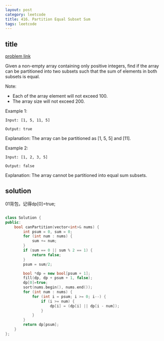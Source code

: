 ```yaml
---
layout: post
category: leetcode
title: 416. Partition Equal Subset Sum
tags: leetcode
---
```


## title
[problem link](https://leetcode.com/problems/partition-equal-subset-sum/description/)

Given a non-empty array containing only positive integers, find if the array can be partitioned into two subsets such that the sum of elements in both subsets is equal.

Note:

- Each of the array element will not exceed 100.
- The array size will not exceed 200.


Example 1:
	
	Input: [1, 5, 11, 5]
	
	Output: true

Explanation: The array can be partitioned as [1, 5, 5] and [11].

Example 2:
	
	Input: [1, 2, 3, 5]
	
	Output: false

Explanation: The array cannot be partitioned into equal sum subsets.

## solution
01背包，记得dp[0]=true;

```c++

class Solution {
public:
	bool canPartition(vector<int>& nums) {
		int psum = 0, sum = 0;
		for (int num : nums) {
			sum += num;
		}
		if (sum == 0 || sum % 2 == 1) {
			return false;
		}
		psum = sum/2;

		bool *dp = new bool[psum + 1];
		fill(dp, dp + psum + 1, false);
        dp[0]=true;
		sort(nums.begin(), nums.end());
		for (int num : nums) {
			for (int i = psum; i >= 0; i--) {
				if (i >= num) {
					dp[i] = (dp[i] || dp[i - num]);
				}
			}
		}
		return dp[psum];
	}
};
```